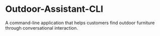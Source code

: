 # Outdoor-Assistant-CLI
A command-line application that helps customers find outdoor furniture through conversational interaction.
